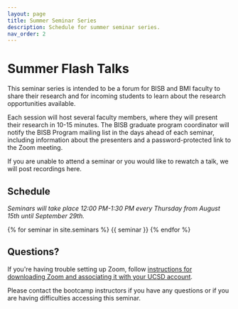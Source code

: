 ```yaml
---
layout: page
title: Summer Seminar Series
description: Schedule for summer seminar series.
nav_order: 2
---
```


# Summer Flash Talks

This seminar series is intended to be a forum for BISB and BMI faculty to share their research and for incoming students to learn about the research opportunities available.

Each session will host several faculty members, where they will present their research in 10-15 minutes. The BISB graduate program coordinator will notify the BISB Program mailing list in the days ahead of each seminar, including information about the presenters and a password-protected link to the Zoom meeting.

If you are unable to attend a seminar or you would like to rewatch a talk, we will post recordings here.

## Schedule

*Seminars will take place 12:00 PM-1:30 PM every Thursday from August 15th until September 29th.*

{% for seminar in site.seminars %}
{{ seminar }}
{% endfor %}


## Questions?

If you're having trouble setting up Zoom, follow [instructions for downloading Zoom and associating it with your UCSD account](https://blink.ucsd.edu/technology/file-sharing/zoom/index.html).

Please contact the bootcamp instructors if you have any questions or if you are having difficulties accessing this seminar.